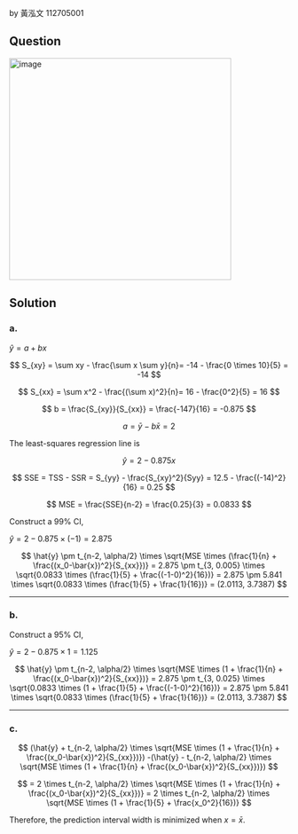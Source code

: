 by 黃泓文 112705001

## Question

<img width="400" alt="image" src="https://github.com/user-attachments/assets/bc46cd4a-385a-43e9-8c52-883022b4ed3a" />

## Solution

### a.

$\hat{y} = a + bx$

$$
S_{xy} = \sum xy - \frac{\sum x \sum y}{n}= -14 - \frac{0 \times 10}{5} = -14 
$$

$$
S_{xx} = \sum x^2 - \frac{(\sum x)^2}{n}= 16 - \frac{0^2}{5} = 16
$$

$$
b = \frac{S_{xy}}{S_{xx}} = \frac{-147}{16} = -0.875
$$

$$
a = \bar{y} - b\bar{x} = 2
$$

The least-squares regression line is

$$
\hat{y} = 2 - 0.875x
$$

$$
SSE = TSS - SSR = S_{yy} - \frac{S_{xy}^2}{Syy} = 12.5 - \frac{(-14)^2}{16} = 0.25
$$

$$
MSE = \frac{SSE}{n-2} = \frac{0.25}{3} = 0.0833
$$

Construct a 99% CI,

$\hat{y} = 2 - 0.875 \times (-1) = 2.875$  

$$
\hat{y} \pm t_{n-2, \alpha/2} \times \sqrt{MSE \times (\frac{1}{n} + \frac{(x_0-\bar{x})^2}{S_{xx}})}
= 2.875 \pm t_{3, 0.005} \times \sqrt{0.0833 \times (\frac{1}{5} + \frac{(-1-0)^2}{16})}
= 2.875 \pm 5.841 \times \sqrt{0.0833 \times (\frac{1}{5} + \frac{1}{16})}
= (2.0113, 3.7387)
$$

---

### b.

Construct a 95% CI,

$\hat{y} = 2 - 0.875 \times 1 = 1.125$  

$$
\hat{y} \pm t_{n-2, \alpha/2} \times \sqrt{MSE \times (1 + \frac{1}{n} + \frac{(x_0-\bar{x})^2}{S_{xx}})}
= 2.875 \pm t_{3, 0.025} \times \sqrt{0.0833 \times (1 + \frac{1}{5} + \frac{(-1-0)^2}{16})}
= 2.875 \pm 5.841 \times \sqrt{0.0833 \times (\frac{1}{5} + \frac{1}{16})}
= (2.0113, 3.7387)
$$

---

### c.

$$
(\hat{y} + t_{n-2, \alpha/2} \times \sqrt{MSE \times (1 + \frac{1}{n} + \frac{(x_0-\bar{x})^2}{S_{xx}})}) 
-(\hat{y} - t_{n-2, \alpha/2} \times \sqrt{MSE \times (1 + \frac{1}{n} + \frac{(x_0-\bar{x})^2}{S_{xx}})})
$$

$$
= 2 \times t_{n-2, \alpha/2} \times \sqrt{MSE \times (1 + \frac{1}{n} + \frac{(x_0-\bar{x})^2}{S_{xx}})}
= 2 \times t_{n-2, \alpha/2} \times \sqrt{MSE \times (1 + \frac{1}{5} + \frac{x_0^2}{16})}
$$

Therefore, the prediction interval width is minimized when $x = \bar{x}$.
